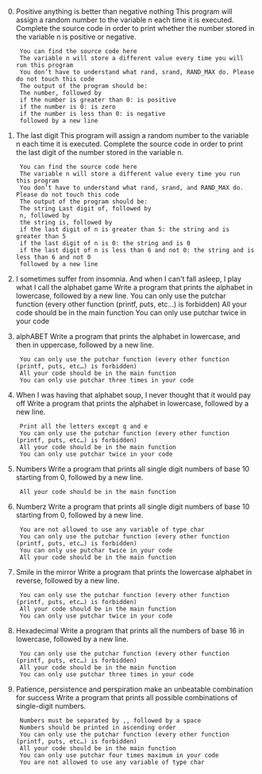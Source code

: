 0. Positive anything is better than negative nothing
        This program will assign a random number to the variable n each time it is executed. Complete the source code in order to print whether the number stored in the variable n is positive or negative.

        You can find the source code here
        The variable n will store a different value every time you will run this program
        You don’t have to understand what rand, srand, RAND_MAX do. Please do not touch this code
        The output of the program should be:
        The number, followed by
        if the number is greater than 0: is positive
        if the number is 0: is zero
        if the number is less than 0: is negative
        followed by a new line   

1. The last digit
        This program will assign a random number to the variable n each time it is executed. Complete the source code in order to print the last digit of the number stored in the variable n.

        You can find the source code here
        The variable n will store a different value every time you run this program
        You don’t have to understand what rand, srand, and RAND_MAX do. Please do not touch this code
        The output of the program should be:
        The string Last digit of, followed by
        n, followed by
        the string is, followed by
        if the last digit of n is greater than 5: the string and is greater than 5
        if the last digit of n is 0: the string and is 0
        if the last digit of n is less than 6 and not 0: the string and is less than 6 and not 0
        followed by a new line

2. I sometimes suffer from insomnia. And when I can't fall asleep, I play what I call the alphabet game
        Write a program that prints the alphabet in lowercase, followed by a new line.
        You can only use the putchar function (every other function (printf, puts, etc…) is forbidden)
        All your code should be in the main function
        You can only use putchar twice in your code

3. alphABET
        Write a program that prints the alphabet in lowercase, and then in uppercase, followed by a new line.

        You can only use the putchar function (every other function (printf, puts, etc…) is forbidden)
        All your code should be in the main function
        You can only use putchar three times in your code    

4. When I was having that alphabet soup, I never thought that it would pay off
        Write a program that prints the alphabet in lowercase, followed by a new line.

        Print all the letters except q and e
        You can only use the putchar function (every other function (printf, puts, etc…) is forbidden)
        All your code should be in the main function
        You can only use putchar twice in your code

5. Numbers
        Write a program that prints all single digit numbers of base 10 starting from 0, followed by a new line.

        All your code should be in the main function

6. Numberz
        Write a program that prints all single digit numbers of base 10 starting from 0, followed by a new line.

        You are not allowed to use any variable of type char
        You can only use the putchar function (every other function (printf, puts, etc…) is forbidden)
        You can only use putchar twice in your code
        All your code should be in the main function

7. Smile in the mirror
        Write a program that prints the lowercase alphabet in reverse, followed by a new line.

        You can only use the putchar function (every other function (printf, puts, etc…) is forbidden)
        All your code should be in the main function
        You can only use putchar twice in your code

8. Hexadecimal
        Write a program that prints all the numbers of base 16 in lowercase, followed by a new line.

        You can only use the putchar function (every other function (printf, puts, etc…) is forbidden)
        All your code should be in the main function
        You can only use putchar three times in your code

9. Patience, persistence and perspiration make an unbeatable combination for success
        Write a program that prints all possible combinations of single-digit numbers.

        Numbers must be separated by ,, followed by a space
        Numbers should be printed in ascending order
        You can only use the putchar function (every other function (printf, puts, etc…) is forbidden)
        All your code should be in the main function
        You can only use putchar four times maximum in your code
        You are not allowed to use any variable of type char